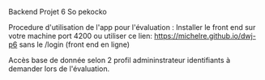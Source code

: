 Backend
Projet 6 So pekocko

Procedure d'utilisation de l'app pour l'évaluation :
Installer le front end sur votre machine port 4200 ou utiliser ce lien: https://michelre.github.io/dwj-p6 sans le /login (front end en ligne)

Accès base de donnée selon 2 profil admininstrateur identifiants à demander lors de l'évaluation.
